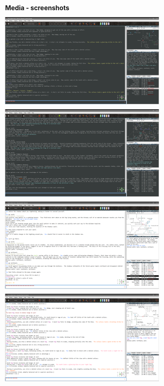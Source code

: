 ## Media - screenshots

![Screeshot](/assets/img/screenshots/screenshot1.png)

![Screeshot](/assets/img/screenshots/screenshot2.png)

![Screeshot](/assets/img/screenshots/screenshot3.png)

![Screeshot](/assets/img/screenshots/screenshot4.png)
